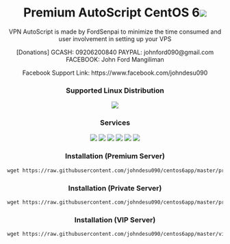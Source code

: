 <h1 align="center"> Premium AutoScript CentOS 6<img src="https://img.shields.io/badge/Version-1.0.0-blue.svg"></h1>

<p align="center">VPN AutoScript is made by FordSenpai to minimize the time consumed and user involvement in setting up your VPS</p>
<p align="center">[Donations] GCASH: 09206200840 PAYPAL: johnford090@gmail.com FACEBOOK: John Ford Mangiliman</p>
<p align="center">Facebook Support Link: https://www.facebook.com/johndesu090</p>

<h3 align="center">Supported Linux Distribution</h3>
<p align="center">
  <a><img src="https://img.shields.io/badge/Support-CentOS%206-red.svg"></a>
  
</p>
<h3 align="center">Services</h3>
<p align="center">
  <a><img src="https://img.shields.io/badge/Service-OpenSSH-green.svg"></a>
  <a><img src="https://img.shields.io/badge/Service-BadVPN-green.svg"></a>
  <a><img src="https://img.shields.io/badge/Service-Dropbear-green.svg"></a>
  <a><img src="https://img.shields.io/badge/Service-Stunnel-green.svg"></a>
  <a><img src="https://img.shields.io/badge/Service-OpenVPN-green.svg"></a>
  <a><img src="https://img.shields.io/badge/Service-Squid3-green.svg"></a>
 </p>

<h3 align="center">Installation (Premium Server)</h3>

  ```html
wget https://raw.githubusercontent.com/johndesu090/centos6app/master/premium.sh && chmod +x premium.sh && ./premium.sh
  ```
  
<h3 align="center">Installation (Private Server)</h3>

  ```html
wget https://raw.githubusercontent.com/johndesu090/centos6app/master/private.sh && chmod +x private.sh && ./private.sh
  ```  
  
<h3 align="center">Installation (VIP Server)</h3>

  ```html
wget https://raw.githubusercontent.com/johndesu090/centos6app/master/vip.sh && chmod +x vip.sh && ./vip.sh
  ```
